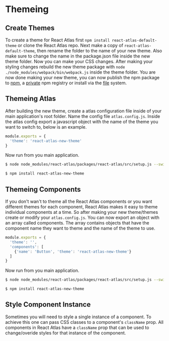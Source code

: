 
# Themeing

## <a name="Create"></a>Create Themes
To create a theme for React Atlas first `npm install react-atlas-default-theme` or clone the React Atlas repo. Next make a copy of `react-atlas-default-theme`, then rename the folder to the name of your new theme. Also make sure to change the name in the package.json file inside the new theme folder. Now you can make your CSS changes. After making your styling changes rebuild the new theme package with `node ./node_modules/webpack/bin/webpack.js` inside the theme folder. You are now done making your new theme, you can now publish the npm package to [npm](https://docs.npmjs.com/cli/publish), a [private](https://docs.npmjs.com/private-modules/intro) npm registry or install via the [file](http://stackoverflow.com/questions/15806241/how-to-specify-local-modules-as-npm-package-dependencies) system.

## <a name="Themeing"></a>Themeing Atlas
  After building the new theme, create a atlas configuration file inside of your main application's root folder. Name the config file `atlas.config.js`. Inside the atlas config export a javascript object with the name of the theme you want to switch to, below is an example.

  ```javascript
  module.exports = {
    'theme': 'react-atlas-new-theme'
  }
  ```
  Now run from you main application.
  ```bash
  $ node node_modules/react-atlas/packages/react-atlas/src/setup.js --switch

  $ npm install react-atlas-new-theme
  ```
## <a name="Components"></a>Themeing Components
If you don't wan't to theme all the React Atlas components or you want different themes for each component, React Atlas makes it easy to theme
individual components at a time. So after making your new theme/themes create or modify your `atlas.config.js`. You can now export an object with an array called components. The array contains objects that have the component name they want to theme and the name of the theme to use.
```javascript
module.exports = {
  'theme': '',
  'components': [
    {'name': 'Button', 'theme': 'react-atlas-new-theme'}
  ]
}
```
Now run from you main application.
```bash
$ node node_modules/react-atlas/packages/react-atlas/src/setup.js --switch

$ npm install react-atlas-new-theme
```

## <a name="Instance"></a>Style Component Instance
Sometimes you will need to style a single instance of a component. To achieve this one can pass CSS classes to a component's `className` prop. All components in React Atlas have a `className` prop that can be used to change/overide styles for that instance of the component.
